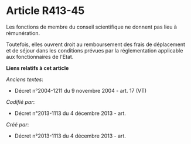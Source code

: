 # Article R413-45

Les fonctions de membre du conseil scientifique ne donnent pas lieu à rémunération.

Toutefois, elles ouvrent droit au remboursement des frais de déplacement et de séjour dans les conditions prévues par la
réglementation applicable aux fonctionnaires de l'Etat.

**Liens relatifs à cet article**

_Anciens textes_:

  - Décret n°2004-1211 du 9 novembre 2004 - art. 17 (VT)

_Codifié par_:

  - Décret n°2013-1113 du 4 décembre 2013 - art.

_Créé par_:

  - Décret n°2013-1113 du 4 décembre 2013 - art.
